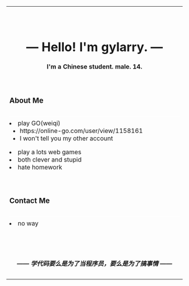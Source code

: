 <table align="center" >
<tbody>
<tr>
    <td>
        <br>
        <br>
        <div align="center">
            <h1>—  Hello! I'm gylarry.  —</h1>
            <h4>I'm a Chinese student. male. 14. </h4>
        </div>
        <br>
        <h3>About Me</h3>
        <div style="color:white">————————————————————————————</div>
        <li>play GO(weiqi)
            <ul>
                <li>https://online-go.com/user/view/1158161</li>
                <li>I won't tell you my other account</li>
            </ul>
        </li>
        <li>play a lots web games</li>
        <li>both clever and stupid</li>
        <li>hate homework</li>
        <br>
        <br>
        <h3>Contact Me</h3>
        <div style="color:white">————————————————————————————</div>
        <li>no way</li>
        <br>
        <br>
        <br>
        <div align="center">
            <h5>—— 学代码要么是为了当程序员，要么是为了搞事情 ——</h5>
        </div>
</td>
</tr>
</tbody>
</table>
